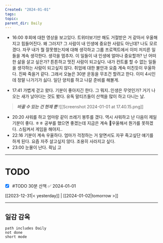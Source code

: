 ```yaml
---
Created: "2024-01-01"
tags: 
topic: 
parent_dir: Daily
---
```

- 16:00
후회에 대한 영상을 보고있다. 트위터보기만 해도 거절받은 거 같아서 우울해지고 힘들어진다. 왜 그러지? 그 사람이 내 인생에 중요한 사람도 아닌데? 나도 모르겠다. 자꾸 내가 뭘 잘못했는지에 대해 생각하고 그룹 프로젝트에서 이미 저지른 일들을 계속 생각한다. 
생각을 멈추자. 이 일들이 내 인생에 얼마나 중요할까? 난 어떠한 삶을 살고 싶은가? 튼튼하고 멋진 사람이 되고싶다. 내가 컨트롤 할 수 없는 일들을 생각하는 사람이 되고싶지 않다. 취업에 대한 불안과 요즘 계속 미친듯이 우울하다. 진짜 죽을거 같다. 
그래서 오늘은 30분 운동을 무조건 할려고 한다. 이미 4시인데 정말 나가기가 싫다. 일단 양치를 하고 나갈 준비를 해볼게. 

- 17:41
가볍게 걷고 왔다. 기분이 좋아지긴 한다. 그 뭐지..인생은 무엇인가? 거기 나오는 새가 날아다는 것도 봤다. 유독 말티즈들이 산책을 많이 하고 다니는 날. 
> ***바꿀 수 있는 건 현재 뿐***
![[Screenshot 2024-01-01 at 17.40.15.png]]

- 20:20
샤워를 하고 엄마랑 같이 쓰레기 봉투를 갰다. 역시 샤워하고 난 다음이 제일 기분이 좋다. ㅎㅎ 공부를 했으면 좋겠는데 지금은 계속 우울해서 뭔가를 못하겠다. 스팀켜서 게임을 해야지..
- 22:16
기분이 계속 우울하다. 엄마가 걱정하는 거 알면서도 자꾸 죽고싶단 얘기를 하게 된다. 요즘 자주 살고싶지 않다. 조용히 사라지고 싶다. 
- 23:00
눈물이 난다. 쥑님 고

----
# TODO
- [x] #TODO 30분 산책 ✅ 2024-01-01
  
[[2023-12-31|< yesterday]] | [[2024-01-02|tomorrow >]]  
  
---  
## 일감 감옥  
```tasks  
path includes Daily  
not done  
short mode  
```